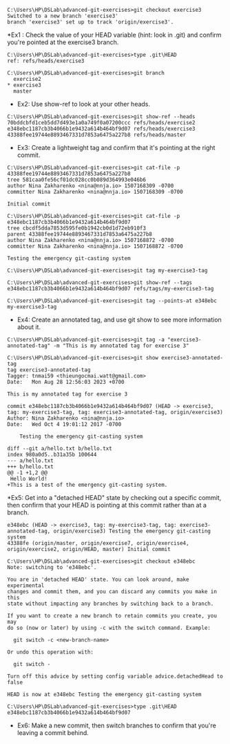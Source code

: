 ```
C:\Users\HP\DSLab\advanced-git-exercises>git checkout exercise3
Switched to a new branch 'exercise3'
branch 'exercise3' set up to track 'origin/exercise3'.
```
*Ex1 : Check the value of your HEAD variable (hint: look in .git) and confirm you're pointed at the exercise3 branch.
```
C:\Users\HP\DSLab\advanced-git-exercises>type .git\HEAD
ref: refs/heads/exercise3

C:\Users\HP\DSLab\advanced-git-exercises>git branch
  exercise2
* exercise3
  master
```
* Ex2: Use show-ref to look at your other heads.
```
C:\Users\HP\DSLab\advanced-git-exercises>git show-ref --heads
70bddcbfd1ceb5dd7d493e1a0a749f0a07200ccc refs/heads/exercise2
e348ebc1187cb3b4066b1e9432a614b464bf9d07 refs/heads/exercise3
43388fee19744e8893467331d7853a6475a227b8 refs/heads/master
```
* Ex3: Create a lightweight tag and confirm that it's pointing at the right commit.
```
C:\Users\HP\DSLab\advanced-git-exercises>git cat-file -p 43388fee19744e8893467331d7853a6475a227b8
tree 581caa0fe56cf01dc028cc0b089d364993e046b6
author Nina Zakharenko <nina@nnja.io> 1507168309 -0700
committer Nina Zakharenko <nina@nnja.io> 1507168309 -0700

Initial commit

C:\Users\HP\DSLab\advanced-git-exercises>git cat-file -p e348ebc1187cb3b4066b1e9432a614b464bf9d07
tree cbcdf5dda7853d595fe0b1942cb0d1d72eb910f3
parent 43388fee19744e8893467331d7853a6475a227b8
author Nina Zakharenko <nina@nnja.io> 1507168872 -0700
committer Nina Zakharenko <nina@nnja.io> 1507168872 -0700

Testing the emergency git-casting system

C:\Users\HP\DSLab\advanced-git-exercises>git tag my-exercise3-tag

C:\Users\HP\DSLab\advanced-git-exercises>git show-ref --tags
e348ebc1187cb3b4066b1e9432a614b464bf9d07 refs/tags/my-exercise3-tag

C:\Users\HP\DSLab\advanced-git-exercises>git tag --points-at e348ebc
my-exercise3-tag
```
* Ex4: Create an annotated tag, and use git show to see more information about it.
```
C:\Users\HP\DSLab\advanced-git-exercises>git tag -a "exercise3-annotated-tag" -m "This is my annotated tag for exercise 3"

C:\Users\HP\DSLab\advanced-git-exercises>git show exercise3-annotated-tag
tag exercise3-annotated-tag
Tagger: tnmai59 <thieungocmai.watt@gmail.com>
Date:   Mon Aug 28 12:56:03 2023 +0700

This is my annotated tag for exercise 3

commit e348ebc1187cb3b4066b1e9432a614b464bf9d07 (HEAD -> exercise3, tag: my-exercise3-tag, tag: exercise3-annotated-tag, origin/exercise3)
Author: Nina Zakharenko <nina@nnja.io>
Date:   Wed Oct 4 19:01:12 2017 -0700

    Testing the emergency git-casting system

diff --git a/hello.txt b/hello.txt
index 980a0d5..b31a35b 100644
--- a/hello.txt
+++ b/hello.txt
@@ -1 +1,2 @@
 Hello World!
+This is a test of the emergency git-casting system.
```
*Ex5: Get into a "detached HEAD" state by checking out a specific commit, then confirm that your HEAD is pointing at this commit rather than at a branch.
```
e348ebc (HEAD -> exercise3, tag: my-exercise3-tag, tag: exercise3-annotated-tag, origin/exercise3) Testing the emergency git-casting system
43388fe (origin/master, origin/exercise7, origin/exercise4, origin/exercise2, origin/HEAD, master) Initial commit

C:\Users\HP\DSLab\advanced-git-exercises>git checkout e348ebc
Note: switching to 'e348ebc'.

You are in 'detached HEAD' state. You can look around, make experimental
changes and commit them, and you can discard any commits you make in this
state without impacting any branches by switching back to a branch.

If you want to create a new branch to retain commits you create, you may
do so (now or later) by using -c with the switch command. Example:

  git switch -c <new-branch-name>

Or undo this operation with:

  git switch -

Turn off this advice by setting config variable advice.detachedHead to false

HEAD is now at e348ebc Testing the emergency git-casting system

C:\Users\HP\DSLab\advanced-git-exercises>type .git\HEAD
e348ebc1187cb3b4066b1e9432a614b464bf9d07
```
* Ex6: Make a new commit, then switch branches to confirm that you're leaving a commit behind.
```

```